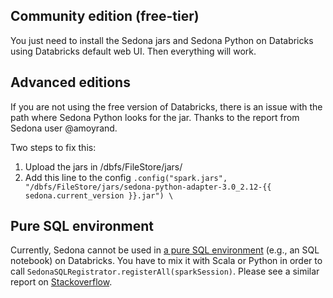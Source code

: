 ## Community edition (free-tier)

You just need to install the Sedona jars and Sedona Python on Databricks using Databricks default web UI. Then everything will work.

## Advanced editions

If you are not using the free version of Databricks, there is an issue with the path where Sedona Python looks for the jar. Thanks to the report from Sedona user @amoyrand.

Two steps to fix this:

1. Upload the jars in /dbfs/FileStore/jars/
2. Add this line to the config `.config("spark.jars", "/dbfs/FileStore/jars/sedona-python-adapter-3.0_2.12-{{ sedona.current_version }}.jar") \`

## Pure SQL environment

Currently, Sedona cannot be used in [a pure SQL environment](/tutorial/sql-pure-sql) (e.g., an SQL notebook) on Databricks. You have to mix it with Scala or Python in order to call `SedonaSQLRegistrator.registerAll(sparkSession)`. Please see a similar report on [Stackoverflow](https://stackoverflow.com/questions/66721168/sparksessionextensions-injectfunction-in-databricks-environment).